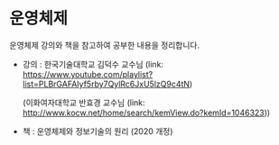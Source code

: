 # 운영체제

운영체제 강의와 책을 참고하여 공부한 내용을 정리합니다.

- 강의 : 한국기술대학교 김덕수 교수님 (link: https://www.youtube.com/playlist?list=PLBrGAFAIyf5rby7QylRc6JxU5lzQ9c4tN)

  (이화여자대학교 반효경 교수님
  (link: http://www.kocw.net/home/search/kemView.do?kemId=1046323))

- 책 : 운영체제와 정보기술의 원리 (2020 개정)
